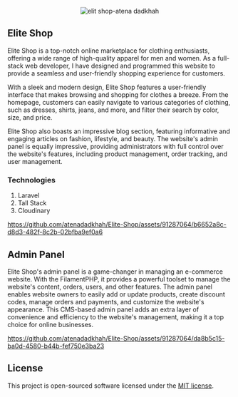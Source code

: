 <p align="center">
    <img src="https://github.com/atenadadkhah/Elit-Shop/assets/91287064/92a9a44c-0fa3-49e3-9488-0e8a90f8b2bd" alt="elit shop-atena dadkhah">
</p>



## Elite Shop

Elite Shop is a top-notch online marketplace for clothing enthusiasts, offering a wide range of high-quality apparel for men and women. As a full-stack web developer, I have designed and programmed this website to provide a seamless and user-friendly shopping experience for customers.

With a sleek and modern design, Elite Shop features a user-friendly interface that makes browsing and shopping for clothes a breeze. From the homepage, customers can easily navigate to various categories of clothing, such as dresses, shirts, jeans, and more, and filter their search by color, size, and price.

Elite Shop also boasts an impressive blog section, featuring informative and engaging articles on fashion, lifestyle, and beauty. The website's admin panel is equally impressive, providing administrators with full control over the website's features, including product management, order tracking, and user management.

### Technologies
1. Laravel
2. Tall Stack
3. Cloudinary


https://github.com/atenadadkhah/Elite-Shop/assets/91287064/b6652a8c-d8d3-482f-8c2b-02bfba9ef0a6

## Admin Panel

Elite Shop's admin panel is a game-changer in managing an e-commerce website. With the FilamentPHP, it provides a powerful toolset to manage the website's content, orders, users, and other features. The admin panel enables website owners to easily add or update products, create discount codes, manage orders and payments, and customize the website's appearance. This CMS-based admin panel adds an extra layer of convenience and efficiency to the website's management, making it a top choice for online businesses.



https://github.com/atenadadkhah/Elite-Shop/assets/91287064/da8b5c15-ba0d-4580-b44b-fef750e3ba23



## License

This project is open-sourced software licensed under the [MIT license](https://opensource.org/licenses/MIT).
